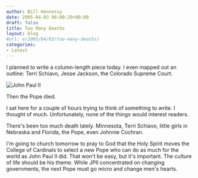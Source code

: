 ```yaml
---
author: Bill Hennessy
date: 2005-04-03 06:00:29+00:00
draft: false
title: Too Many Deaths
layout: blog
#url: e/2005/04/03/too-many-deaths/
categories:
- Latest
---
```


I planned to write  a column-length piece today.  I even mapped out an outline:  Terri Schiavo, Jesse Jackson, the Colorado Supreme Court.

![John Paul II ](/wp-content/POPE.sff_DCHG102_20050402134805.jpg)


Then the Pope died.

I sat here for a couple of hours trying to think of something to write.  I thought of much.  Unfortunately, none of the things would interest readers.

There's been too much death lately.  Minnesota, Terri Schiavo, little girls in Nebraska and Florida, the Pope, even Johnnie Cochran.

I'm going to church tomorrow to pray to God that the Holy Spirit moves the College of Cardinals to select a new Pope who can do as much for the world as John Paul II did.  That won't be easy, but it's important.  The culture of life should be his theme.  While JPII concentrated on changing governments, the next Pope must go micro and change men's hearts.


